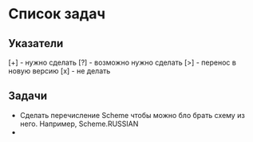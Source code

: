 # Список задач
## Указатели
[+] - нужно сделать
[?] - возможно нужно сделать
[>] - перенос в новую версию
[x] - не делать

## Задачи
* Сделать перечисление Scheme чтобы можно бло брать схему из него. Например, Scheme.RUSSIAN
*
